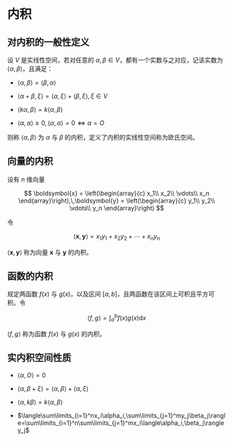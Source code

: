 # 内积

## 对内积的一般性定义

设 $V$ 是实线性空间，若对任意的 $\alpha,\beta\in V$，都有一个实数与之对应，记该实数为 $\langle\alpha,\beta\rangle$，且满足：

* $\langle\alpha,\beta\rangle=\langle\beta,\alpha\rangle$

* $\langle\alpha+\beta,\xi\rangle=\langle\alpha,\xi\rangle+\langle\beta,\xi\rangle,\,\xi\in V$

* $\langle k\alpha,\beta\rangle=k\langle\alpha,\beta\rangle$

* $\langle\alpha,\alpha\rangle\geq0,\,\langle\alpha,\alpha\rangle=0\Leftrightarrow\alpha=O$

则称 $\langle\alpha,\beta\rangle$ 为 $\alpha$ 与 $\beta$ 的内积，定义了内积的实线性空间称为欧氏空间。

## 向量的内积

设有 $n$ 维向量

$$
\boldsymbol{x} = \left(\begin{array}{c}
x_1\\
x_2\\
\vdots\\
x_n
\end{array}\right),\,\boldsymbol{y} = \left(\begin{array}{c}
y_1\\
y_2\\
\vdots\\
y_n
\end{array}\right)
$$

令

$$
\langle\boldsymbol{x},\boldsymbol{y}\rangle=x_1y_1+x_2y_2+\cdots+x_ny_n
$$

$\langle\boldsymbol{x},\boldsymbol{y}\rangle$ 称为向量 $\boldsymbol{x}$ 与 $\boldsymbol{y}$ 的内积。

## 函数的内积

规定两函数 $f(x)$ 与 $g(x)$，以及区间 $[a,b]$，且两函数在该区间上可积且平方可积。令

$$
\langle f,g\rangle=\int_a^bf(x)g(x)\mathrm{d}x
$$

$\langle f,g\rangle$ 称为函数 $f(x)$ 与 $g(x)$ 的内积。

## 实内积空间性质

- $\langle\alpha,O\rangle=0$

- $\langle\alpha,\beta+\xi\rangle=\langle\alpha,\beta\rangle+\langle\alpha,\xi\rangle$

- $\langle\alpha,k\beta\rangle=k\langle\alpha,\beta\rangle$

- $\langle\sum\limits_{i=1}^nx_i\alpha_i,\sum\limits_{j=1}^my_j\beta_j\rangle=\sum\limits_{i=1}^n\sum\limits_{j=1}^mx_i\langle\alpha_i,\beta_j\rangle y_j$
